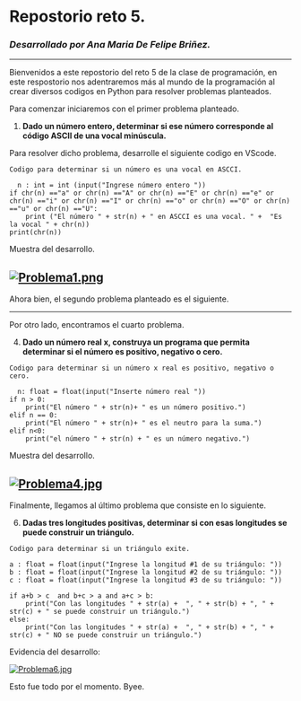 # Repostorio reto 5. 
### _Desarrollado por Ana Maria De Felipe Briñez._
---
Bienvenidos a este repostorio del reto 5 de la clase de programación, en este respostorio nos adentraremos más al mundo de la programación al crear diversos codigos en Python para resolver problemas planteados. 

Para comenzar iniciaremos con el primer problema planteado. 

1. **Dado un número entero, determinar si ese número corresponde al código ASCII de una vocal minúscula.**

Para resolver dicho problema, desarrolle el siguiente codigo en VScode. 

`Codigo para determinar si un número es una vocal en ASCCI.`

```pseudocode
  n : int = int (input("Ingrese número entero "))
if chr(n) =="a" or chr(n) =="A" or chr(n) =="E" or chr(n) =="e" or chr(n) =="i" or chr(n) =="I" or chr(n) =="o" or chr(n) =="O" or chr(n) =="u" or chr(n) =="U":
    print ("El número " + str(n) + " en ASCCI es una vocal. " +  "Es la vocal " + chr(n))
print(chr(n))
```

Muestra del desarrollo. 

[![Problema1.png](https://i.postimg.cc/DfBrWsBD/Problema1.png)](https://postimg.cc/py5h49NY)
---

Ahora bien, el segundo problema planteado es el siguiente.

---

Por otro lado, encontramos el cuarto problema. 

4. **Dado un número real x, construya un programa que permita determinar si el número es positivo, negativo o cero.**

`Codigo para determinar si un número x real es positivo, negativo o cero.` 
```pseudocode
  n: float = float(input("Inserte número real "))
if n > 0: 
    print("El número " + str(n)+ " es un número positivo.")
elif n == 0: 
    print("El número " + str(n)+ " es el neutro para la suma.")
elif n<0: 
    print("el número " + str(n) + " es un número negativo.")
```

Muestra del desarrollo. 

[![Problema4.jpg](https://i.postimg.cc/2ypbBQ1p/Problema4.jpg)](https://postimg.cc/0Mf2TJGZ)
---
Finalmente, llegamos al último problema que consiste en lo siguiente. 

6. **Dadas tres longitudes positivas, determinar si con esas longitudes se puede construir un triángulo.**

`Codigo para determinar si un triángulo exite.` 

```pseudocode
a : float = float(input("Ingrese la longitud #1 de su triángulo: ")) 
b : float = float(input("Ingrese la longitud #2 de su triángulo: "))
c : float = float(input("Ingrese la longitud #3 de su triángulo: "))

if a+b > c  and b+c > a and a+c > b: 
    print("Con las longitudes " + str(a) +  ", " + str(b) + ", " + str(c) + " se puede construir un triángulo.") 
else:
    print("Con las longitudes " + str(a) +  ", " + str(b) + ", " + str(c) + " NO se puede construir un triángulo.")
```

Evidencia del desarrollo: 

[![Problema6.jpg](https://i.postimg.cc/mgGrNZZ9/Problema6.jpg)](https://postimg.cc/QH0sj3TN)

Esto fue todo por el momento. Byee.
